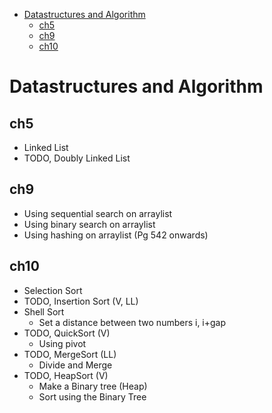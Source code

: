 - [Datastructures and Algorithm](#datastructures-and-algorithm)
  - [ch5](#ch5)
  - [ch9](#ch9)
  - [ch10](#ch10)

# Datastructures and Algorithm

## ch5

- Linked List 
- TODO, Doubly Linked List

## ch9

- Using sequential search on arraylist
- Using binary search on arraylist
- Using hashing on arraylist (Pg 542 onwards)

## ch10

- Selection Sort
- TODO, Insertion Sort (V, LL)
- Shell Sort
  - Set a distance between two numbers i, i+gap
- TODO, QuickSort (V)
  - Using pivot
- TODO, MergeSort (LL) 
  - Divide and Merge
- TODO, HeapSort (V)
  - Make a Binary tree (Heap)
  - Sort using the Binary Tree
